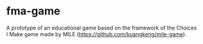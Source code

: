 # fma-game
A prototype of an educational game based on the framework of the Choices I Make game made by MILE (https://github.com/kuangkeng/mile-game).
